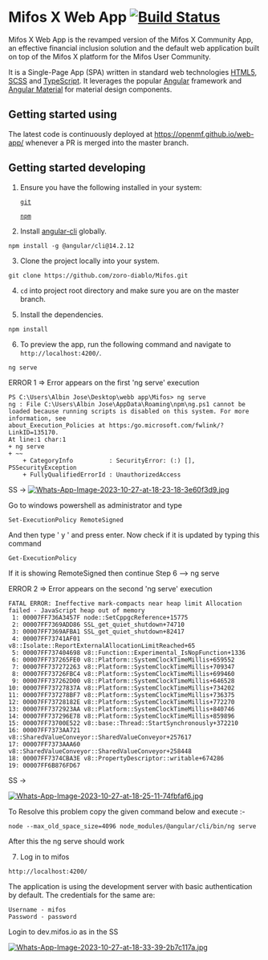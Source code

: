 # Mifos X Web App [![Build Status](https://travis-ci.com/openMF/web-app.svg?branch=master)](https://travis-ci.com/openMF/web-app)

Mifos X Web App is the revamped version of the Mifos X Community App, an effective financial inclusion solution and the default web application built on top of the Mifos X platform for the Mifos User Community.

It is a Single-Page App (SPA) written in standard web technologies [HTML5](http://whatwg.org/html), [SCSS](http://sass-lang.com) and [TypeScript](http://www.typescriptlang.org). It leverages the popular [Angular](https://angular.io/) framework and [Angular Material](https://material.angular.io/) for material design components.


## Getting started using

The latest code is continuously deployed at https://openmf.github.io/web-app/ whenever a PR is merged into the master branch.


## Getting started developing

1. Ensure you have the following installed in your system:

    [`git`](https://git-scm.com/downloads)

    [`npm`](https://nodejs.org/en/download/)

2. Install [angular-cli](https://github.com/angular/angular-cli) globally.
```
npm install -g @angular/cli@14.2.12
```

3. Clone the project locally into your system.
```
git clone https://github.com/zoro-diablo/Mifos.git
```

4. `cd` into project root directory and make sure you are on the master branch.

5. Install the dependencies.
```
npm install
```

6. To preview the app, run the following command and navigate to `http://localhost:4200/`.
```
ng serve
```
 ERROR 1 => Error appears on the first 'ng serve' execution
```
PS C:\Users\Albin Jose\Desktop\webb app\Mifos> ng serve
ng : File C:\Users\Albin Jose\AppData\Roaming\npm\ng.ps1 cannot be loaded because running scripts is disabled on this system. For more information, see 
about_Execution_Policies at https:/go.microsoft.com/fwlink/?LinkID=135170.
At line:1 char:1
+ ng serve
+ ~~
    + CategoryInfo          : SecurityError: (:) [], PSSecurityException
    + FullyQualifiedErrorId : UnauthorizedAccess
```
SS ->
[![Whats-App-Image-2023-10-27-at-18-23-18-3e60f3d9.jpg](https://i.postimg.cc/8cwHQyvJ/Whats-App-Image-2023-10-27-at-18-23-18-3e60f3d9.jpg)](https://postimg.cc/BPLD2BM4)

Go to windows powershell as administrator and type
```
Set-ExecutionPolicy RemoteSigned
```
And then type ' y ' and press enter. Now check if it is updated by typing this command
```
Get-ExecutionPolicy
```
If it is showing RemoteSigned then continue Step 6 --> ng serve

ERROR 2 => Error appears on the second 'ng serve' execution
```
FATAL ERROR: Ineffective mark-compacts near heap limit Allocation failed - JavaScript heap out of memory
 1: 00007FF736A3457F node::SetCppgcReference+15775
 2: 00007FF7369ADD86 SSL_get_quiet_shutdown+74710
 3: 00007FF7369AFBA1 SSL_get_quiet_shutdown+82417
 4: 00007FF73741AF01 v8::Isolate::ReportExternalAllocationLimitReached+65
 5: 00007FF737404698 v8::Function::Experimental_IsNopFunction+1336
 6: 00007FF737265FE0 v8::Platform::SystemClockTimeMillis+659552
 7: 00007FF737272263 v8::Platform::SystemClockTimeMillis+709347
 8: 00007FF73726FBC4 v8::Platform::SystemClockTimeMillis+699460
 9: 00007FF737262D00 v8::Platform::SystemClockTimeMillis+646528
10: 00007FF73727837A v8::Platform::SystemClockTimeMillis+734202
11: 00007FF737278BF7 v8::Platform::SystemClockTimeMillis+736375
12: 00007FF73728182E v8::Platform::SystemClockTimeMillis+772270
13: 00007FF7372923AA v8::Platform::SystemClockTimeMillis+840746
14: 00007FF737296E78 v8::Platform::SystemClockTimeMillis+859896
15: 00007FF73700E522 v8::base::Thread::StartSynchronously+372210
16: 00007FF7373AA721 v8::SharedValueConveyor::SharedValueConveyor+257617
17: 00007FF7373AAA60 v8::SharedValueConveyor::SharedValueConveyor+258448
18: 00007FF7374CBA3E v8::PropertyDescriptor::writable+674286
19: 00007FF6B876FD67
```
SS ->

[![Whats-App-Image-2023-10-27-at-18-25-11-74fbfaf6.jpg](https://i.postimg.cc/RCcf3bNw/Whats-App-Image-2023-10-27-at-18-25-11-74fbfaf6.jpg)](https://postimg.cc/Wt1tC8m4)

To Resolve this problem copy the given command below and execute :-

```
node --max_old_space_size=4096 node_modules/@angular/cli/bin/ng serve
```
After this the ng serve should work

7. Log in to mifos
```
http://localhost:4200/
```

The application is using the development server with basic authentication by default. The credentials for the same are:
 
    Username - mifos
    Password - password

Login to dev.mifos.io as in the SS

[![Whats-App-Image-2023-10-27-at-18-33-39-2b7c117a.jpg](https://i.postimg.cc/259MPRMW/Whats-App-Image-2023-10-27-at-18-33-39-2b7c117a.jpg)](https://postimg.cc/TymtDSR2)


